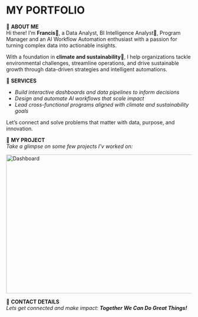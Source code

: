 # MY PORTFOLIO
🔹 **ABOUT ME**  
Hi there! I’m **Francis**🙋, a Data Analyst, BI Intelligence Analyst🤖, Program Manager and an AI Workflow Automation enthusiast with a passion for turning complex data into actionable insights.

With a foundation in **climate and sustainability**🌱, I help organizations tackle environmental challenges, streamline operations, and drive sustainable growth through data-driven strategies and intelligent automations.

🔹 **SERVICES**  
- *Build interactive dashboards and data pipelines to inform decisions*  
- *Design and automate AI workflows that scale impact*  
- *Lead cross-functional programs aligned with climate and sustainability goals*

Let’s connect and solve problems that matter with data, purpose, and innovation.

🔹 **MY PROJECT**  
*Take a glimpse on some few projects I'v worked on:*

  
  <img width="796" height="377" alt="Dashboard" src="https://github.com/user-attachments/assets/4a2ccde2-c5f6-4bd0-b1f6-a7bd0f7be7f4" />

🔹 **CONTACT DETAILS**  
*Lets get connected and make impact: **Together We Can Do Great Things!***
